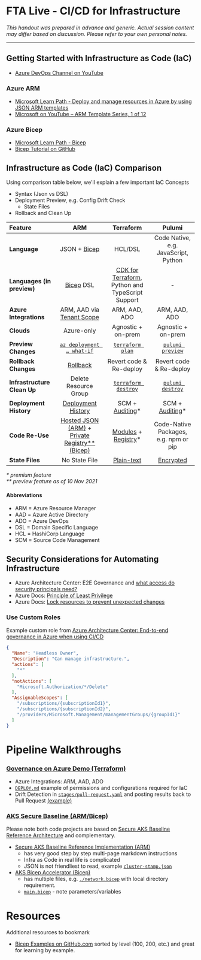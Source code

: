 # FTA Live - CI/CD for Infrastructure

_This handout was prepared in advance and generic. Actual session content may differ based on discussion. Please refer to your own personal notes._

---

## Getting Started with Infrastructure as Code (IaC) 

- [Azure DevOps Channel on YouTube](https://www.youtube.com/c/AzureDevOps)

### Azure ARM

- [Microsoft Learn Path - Deploy and manage resources in Azure by using JSON ARM templates](https://docs.microsoft.com/learn/paths/deploy-manage-resource-manager-templates/)
- [Microsoft on YouTube – ARM Template Series, 1 of 12](https://www.youtube.com/watch?v=VWe-stknCIM)

### Azure Bicep

- [Microsoft Learn Path - Bicep](https://docs.microsoft.com/learn/paths/bicep-deploy/)
- [Bicep Tutorial on GitHub](https://github.com/Azure/bicep/tree/main/docs/tutorial)

## Infrastructure as Code (IaC) Comparison

Using comparison table below, we'll explain a few important IaC Concepts

- Syntax (Json vs DSL)
- Deployment Preview, e.g. Config Drift Check
  - State Files
- Rollback and Clean Up


| Feature | ARM | Terraform | Pulumi |
|:--|:--:|:--:|:--:|
| **Language** | JSON + [Bicep](https://github.com/Azure/bicep) | HCL/DSL | Code Native, e.g. JavaScript, Python |
| **Languages (in preview)** | [Bicep](https://github.com/Azure/bicep) DSL | [CDK for Terraform](https://www.hashicorp.com/blog/cdk-for-terraform-enabling-python-and-typescript-support), Python and TypeScript Support | - |
| **Azure Integrations** | ARM, AAD via [Tenant Scope](https://docs.microsoft.com/en-us/azure/azure-resource-manager/bicep/deploy-to-tenant?tabs=azure-cli) | ARM, AAD, ADO | ARM, AAD, ADO |
| **Clouds** | Azure-only | Agnostic + on-prem | Agnostic + on-prem |
| **Preview Changes** | [`az deployment … what-if`](https://docs.microsoft.com/en-us/azure/azure-resource-manager/templates/template-deploy-what-if?tabs=azure-powershell) | [`terraform plan`](https://www.terraform.io/docs/cli/commands/plan.html) | [`pulumi preview`](https://www.pulumi.com/docs/reference/cli/pulumi_preview/) |
| **Rollback Changes** | [Rollback](https://docs.microsoft.com/en-us/azure/azure-resource-manager/templates/rollback-on-error) | Revert code & Re-deploy | Revert code & Re-deploy |
| **Infrastructure Clean Up** | Delete Resource Group | [`terraform destroy`](https://www.terraform.io/docs/cli/commands/destroy.html) | [`pulumi destroy`](https://www.pulumi.com/docs/reference/cli/pulumi_destroy/) |
| **Deployment History** | [Deployment History](https://docs.microsoft.com/en-us/azure/azure-resource-manager/templates/deployment-history?tabs=azure-portal) |  SCM + [Auditing](https://www.hashicorp.com/blog/hashicorp-terraform-cloud-audit-logging-with-splunk)* | SCM + [Auditing](https://www.pulumi.com/docs/intro/console/collaboration/auditing/)* |
| **Code Re-Use** | [Hosted JSON (ARM)](https://docs.microsoft.com/en-us/azure/azure-resource-manager/templates/linked-templates#linked-template) + [Private Registry** (Bicep)](https://docs.microsoft.com/en-us/azure/azure-resource-manager/bicep/private-module-registry) | [Modules](https://learn.hashicorp.com/collections/terraform/modules) + [Registry](https://learn.hashicorp.com/tutorials/terraform/module-private-registry)* | Code-Native Packages, e.g. npm or pip |
| **State Files** | No State File | [Plain-text](https://www.terraform.io/docs/language/state/index.html) | [Encrypted](https://www.pulumi.com/docs/intro/concepts/state/) |

_* premium feature_  
_** preview feature as of 10 Nov 2021_

#### Abbreviations

- ARM = Azure Resource Manager
- AAD = Azure Active Directory
- ADO = Azure DevOps
- DSL = Domain Specific Language
- HCL = HashiCorp Language
- SCM = Source Code Management

## Security Considerations for Automating Infrastructure

- Azure Architecture Center: E2E Governance and [what access do security principals need?](https://docs.microsoft.com/en-us/azure/architecture/example-scenario/governance/end-to-end-governance-in-azure#2-what-access-do-security-principals-need) 
- Azure Docs: [Principle of Least Privilege](https://docs.microsoft.com/en-us/azure/role-based-access-control/best-practices#only-grant-the-access-users-need)
- Azure Docs: [Lock resources to prevent unexpected changes](https://docs.microsoft.com/en-us/azure/azure-resource-manager/management/lock-resources?tabs=json)

### Use Custom Roles

Example custom role from [Azure Architecture Center: End-to-end governance in Azure when using CI/CD](https://docs.microsoft.com/en-us/azure/architecture/example-scenario/governance/end-to-end-governance-in-azure)

```json
{
  "Name": "Headless Owner",    
  "Description": "Can manage infrastructure.",
  "actions": [
    "*"
  ],
  "notActions": [
    "Microsoft.Authorization/*/Delete"
  ],
  "AssignableScopes": [
    "/subscriptions/{subscriptionId1}",
    "/subscriptions/{subscriptionId2}",
    "/providers/Microsoft.Management/managementGroups/{groupId1}"
  ]
}
```

# Pipeline Walkthroughs

### [Governance on Azure Demo (Terraform)]((https://github.com/azure/devops-governance))

- Azure Integrations: ARM, AAD, ADO
- [`DEPLOY.md`](https://github.com/Azure/devops-governance/blob/main/DEPLOY.md) example of permissions and configurations required for IaC
- Drift Detection in [`stages/pull-request.yaml`](https://github.com/Azure/devops-governance/blob/main/azure-pipelines/stages/pull-request.yaml) and posting results back to Pull Request [(example)](https://github.com/Azure/devops-governance/pull/44#issuecomment-961037578)


### [AKS Secure Baseline (ARM/Bicep)](https://github.com/Azure/Aks-Construction/tree/main/bicep)

Please note both code projects are based on [Secure AKS Baseline Reference Architecture](https://docs.microsoft.com/en-us/azure/architecture/reference-architectures/containers/aks/secure-baseline-aks) and complementary.

- [Secure AKS Baseline Reference Implementation (ARM)](https://github.com/mspnp/aks-secure-baseline) 
  - has very good step by step multi-page markdown instructions
  - Infra as Code in real life is complicated
  - JSON is not friendliest to read, example [`cluster-stamp.json`](https://github.com/mspnp/aks-secure-baseline/blob/main/cluster-stamp.json)
- [AKS Bicep Accelerator (Bicep)](https://github.com/Azure/Aks-Construction/tree/main/bicep) 
  - has multiple files, e.g. [`./network.bicep`](https://github.com/Azure/Aks-Construction/blob/main/bicep/network.bicep) with local directory requirement.
  - [`main.bicep`](https://github.com/Azure/Aks-Construction/blob/main/bicep/main.bicep) - note parameters/variables

# Resources

Additional resources to bookmark

- [Bicep Examples on GitHub.com](https://github.com/Azure/bicep/tree/main/docs/examples) sorted by level (100, 200, etc.) and great for learning by example.  
